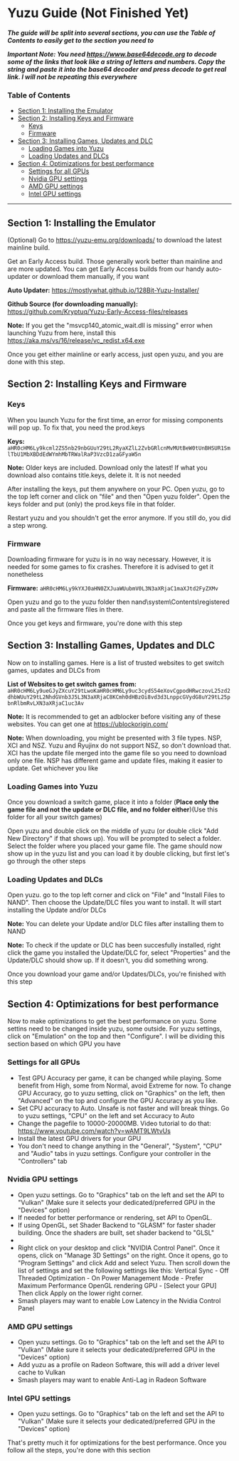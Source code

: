 # Yuzu Guide (Not Finished Yet)

***The guide will be split into several sections, you can use the Table of Contents to easily get to the section you need to***

***Important Note: You need https://www.base64decode.org to decode some of the links that look like a string of letters and numbers. Copy the string and paste it into the base64 decoder and press decode to get real link. I will not be repeating this everywhere***

### Table of Contents

- [Section 1: Installing the Emulator](https://github.com/Abd-007/Switch-Emulators-Guide/blob/main/Yuzu.md#section-1-installing-the-emulator)
- [Section 2: Installing Keys and Firmware](https://github.com/Abd-007/Switch-Emulators-Guide/blob/main/Yuzu.md#section-2-installing-keys-and-firmware)
   + [Keys](https://github.com/Abd-007/Switch-Emulators-Guide/blob/main/Yuzu.md#keys)
   + [Firmware](https://github.com/Abd-007/Switch-Emulators-Guide/blob/main/Yuzu.md#firmware)
- [Section 3: Installing Games, Updates and DLC](https://github.com/Abd-007/Switch-Emulators-Guide/blob/main/Yuzu.md#section-3-installing-games-updates-and-dlc)
   + [Loading Games into Yuzu](https://github.com/Abd-007/Switch-Emulators-Guide/blob/main/Yuzu.md#loading-games-into-yuzu)
   + [Loading Updates and DLCs](https://github.com/Abd-007/Switch-Emulators-Guide/blob/main/Yuzu.md#loading-updates-and-dlcs)
- [Section 4: Optimizations for best performance](https://github.com/Abd-007/Switch-Emulators-Guide/blob/main/Yuzu.md#section-4-optimizations-for-best-performance)
   + [Settings for all GPUs](https://github.com/Abd-007/Switch-Emulators-Guide/blob/main/Yuzu.md#settings-for-all-gpus)
   + [Nvidia GPU settings](https://github.com/Abd-007/Switch-Emulators-Guide/blob/main/Yuzu.md#nvidia-gpu-settings)
   + [AMD GPU settings](https://github.com/Abd-007/Switch-Emulators-Guide/blob/main/Yuzu.md#amd-gpu-settings)
   + [Intel GPU settings](https://github.com/Abd-007/Switch-Emulators-Guide/blob/main/Yuzu.md#intel-gpu-settings)

* * * 

## Section 1: Installing the Emulator

(Optional) Go to https://yuzu-emu.org/downloads/ to download the latest mainline build. 

Get an Early Access build. Those generally work better than mainline and are more updated. You can get Early Access builds from our handy auto-updater or download them manually, if you want

**Auto Updater:** https://mostlywhat.github.io/128Bit-Yuzu-Installer/

**Github Source (for downloading manually):** https://github.com/Kryptuq/Yuzu-Early-Access-files/releases

**Note:** If you get the "msvcp140_atomic_wait.dll is missing" error when launching Yuzu from here, install this https://aka.ms/vs/16/release/vc_redist.x64.exe

Once you get either mainline or early access, just open yuzu, and you are done with this step.

## Section 2: Installing Keys and Firmware

### Keys

When you launch Yuzu for the first time, an error for missing components will pop up. To fix that, you need the prod.keys

**Keys:** `aHR0cHM6Ly9kcml2ZS5nb29nbGUuY29tL2RyaXZlL2ZvbGRlcnMvMUtBeW0tUnBHSUR1SmlTbU1MbXBDdEdWYmhMbTRWalRaP3VzcD1zaGFyaW5n`

**Note:** Older keys are included. Download only the latest! If what you download also contains title.keys, delete it. It is not needed

After installing the keys, put them anywhere on your PC. Open yuzu, go to the top left corner and click on "file" and then "Open yuzu folder". Open the keys folder and put (only) the prod.keys file in that folder.

Restart yuzu and you shouldn't get the error anymore. If you still do, you did a step wrong.

### Firmware

Downloading firmware for yuzu is in no way necessary. However, it is needed for some games to fix crashes. Therefore it is advised to get it nonetheless

**Firmware:** `aHR0cHM6Ly9kYXJ0aHN0ZXJuaWUubmV0L3N3aXRjaC1maXJtd2FyZXMv`

Open yuzu and go to the yuzu folder then nand\system\Contents\registered and paste all the firmware files in there.

Once you get keys and firmware, you're done with this step

## Section 3: Installing Games, Updates and DLC

Now on to installing games. Here is a list of trusted websites to get switch games, updates and DLCs from

**List of Websites to get switch games from:** `aHR0cHM6Ly9ueGJyZXcuY29tLwoKaHR0cHM6Ly9uc3cydS54eXovCgpodHRwczovL25zd2dhbWUuY29tL2NhdGVnb3J5L3N3aXRjaC8KCmh0dHBzOi8vd3d3LnppcGVydG8uY29tL25pbnRlbmRvLXN3aXRjaC1uc3Av`

**Note:** It is recommended to get an adblocker before visiting any of these websites. You can get one at https://ublockorigin.com/ 

**Note:** When downloading, you might be presented with 3 file types. NSP, XCI and NSZ. Yuzu and Ryujinx do not support NSZ, so don't download that. XCI has the update file merged into the game file so you need to download only one file. NSP has different game and update files, making it easier to update. Get whichever you like

### Loading Games into Yuzu

Once you download a switch game, place it into a folder (**Place only the game file and not the update or DLC file, and no folder either**)(Use this folder for all your switch games)

Open yuzu and double click on the middle of yuzu (or double click "Add New Directory" if that shows up). You will be prompted to select a folder. Select the folder where you placed your game file. The game should now show up in the yuzu list and you can load it by double clicking, but first let's go through the other steps

### Loading Updates and DLCs

Open yuzu. go to the top left corner and click on "File" and "Install Files to NAND". Then choose the Update/DLC files you want to install. It will start installing the Update and/or DLCs

**Note:** You can delete your Update and/or DLC files after installing them to NAND

**Note:** To check if the update or DLC has been succesfully installed, right click the game you installed the Update/DLC for, select "Properties" and the Update/DLC should show up. If it doesn't, you did something wrong.

Once you download your game and/or Updates/DLCs, you're finished with this step

## Section 4: Optimizations for best performance

Now to make optimizations to get the best performance on yuzu. Some settins need to be changed inside yuzu, some outside. For yuzu settings, click on "Emulation" on the top and then "Configure". I will be dividing this section based on which GPU you have

### Settings for all GPUs

-  Test GPU Accuracy per game, it can be changed while playing. Some benefit from High, some from Normal, avoid Extreme for now. To change GPU Accuracy, go to yuzu setting, click on "Graphics" on the left, then "Advanced" on the top and configure the GPU Accuracy as you like.
-  Set CPU accuracy to Auto. Unsafe is not faster and will break things. Go to yuzu settings, "CPU" on the left and set Accuracy to Auto
-  Change the pagefile to 10000-20000MB. Video tutorial to do that: https://www.youtube.com/watch?v=wAMT9LWtvUs
-  Install the latest GPU drivers for your GPU
-  You don't need to change anything in the "General", "System", "CPU" and "Audio" tabs in yuzu settings. Configure your controller in the "Controllers" tab

### Nvidia GPU settings

- Open yuzu settings. Go to "Graphics" tab on the left and set the API to "Vulkan" (Make sure it selects your dedicated/preferred GPU in the "Devices" option)
- If needed for better performance or rendering, set API to OpenGL.
- If using OpenGL, set Shader Backend to "GLASM" for faster shader building. Once the shaders are built, set shader backend to "GLSL"
- 
- Right click on your desktop and click "NVIDIA Control Panel". Once it opens, click on "Manage 3D Settings" on the right. Once it opens, go to "Program Settings" and click Add and select Yuzu. Then scroll down the list of settings and set the following settings like this:
Vertical Sync - Off
Threaded Optimization - On
Power Management Mode - Prefer Maximum Performance
OpenGL rendering GPU - [Select your GPU]
Then click Apply on the lower right corner.
- Smash players may want to enable Low Latency in the Nvidia Control Panel

### AMD GPU settings

- Open yuzu settings. Go to "Graphics" tab on the left and set the API to "Vulkan" (Make sure it selects your dedicated/preferred GPU in the "Devices" option)
- Add yuzu as a profile on Radeon Software, this will add a driver level cache to Vulkan
- Smash players may want to enable Anti-Lag in Radeon Software

### Intel GPU settings

- Open yuzu settings. Go to "Graphics" tab on the left and set the API to "Vulkan" (Make sure it selects your dedicated/preferred GPU in the "Devices" option)

That's pretty much it for optimizations for the best performance. Once you follow all the steps, you're done with this section
